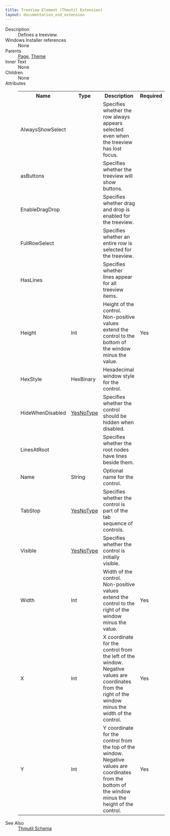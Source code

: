 ```yaml
---
title: TreeView Element (Thmutil Extension)
layout: documentation_xsd_extension
---
```

<dl>
  <dt>Description</dt>
  <dd>Defines a treeview.</dd>
  <dt>Windows Installer references</dt>
  <dd>None</dd>
  <dt>Parents</dt>
  <dd>
    <a href="../thmutil/page" class="extension">Page</a>, <a href="../thmutil/theme" class="extension">Theme</a></dd>
  <dt>Inner Text</dt>
  <dd>None</dd>
  <dt>Children</dt>
  <dd>None</dd>
  <dt>Attributes</dt>
  <dd>
    <table cellspacing="0" cellpadding="0" class="schema">
      <tr>
        <th width="15%">Name</th>
        <th width="15%">Type</th>
        <th width="65%">Description</th>
        <th width="15%">Required</th>
      </tr>
      <tr>
        <td>AlwaysShowSelect</td>
        <td>&nbsp;</td>
        <td>Specifies whether the row always appears selected even when the treeview has lost focus.</td>
        <td>&nbsp;</td>
      </tr>
      <tr>
        <td>asButtons</td>
        <td>&nbsp;</td>
        <td>Specifies whether the treeview will show buttons.</td>
        <td>&nbsp;</td>
      </tr>
      <tr>
        <td>EnableDragDrop</td>
        <td>&nbsp;</td>
        <td>Specifies whether drag and drop is enabled for the treeview.</td>
        <td>&nbsp;</td>
      </tr>
      <tr>
        <td>FullRowSelect</td>
        <td>&nbsp;</td>
        <td>Specifies whether an entire row is selected for the treeview.</td>
        <td>&nbsp;</td>
      </tr>
      <tr>
        <td>HasLines</td>
        <td>&nbsp;</td>
        <td>Specifies whether lines appear for all treeview items.</td>
        <td>&nbsp;</td>
      </tr>
      <tr>
        <td>Height</td>
        <td>Int</td>
        <td>Height of the control. Non-positive values extend the control to the bottom of the window minus the value.</td>
        <td>Yes</td>
      </tr>
      <tr>
        <td>HexStyle</td>
        <td>HexBinary</td>
        <td>Hexadecimal window style for the control.</td>
        <td>&nbsp;</td>
      </tr>
      <tr>
        <td>HideWhenDisabled</td>
        <td><a href="../thmutil/simple_type_yesnotype">YesNoType</a></td>
        <td>Specifies whether the control should be hidden when disabled.</td>
        <td>&nbsp;</td>
      </tr>
      <tr>
        <td>LinesAtRoot</td>
        <td>&nbsp;</td>
        <td>Specifies whether the root nodes have lines beside them.</td>
        <td>&nbsp;</td>
      </tr>
      <tr>
        <td>Name</td>
        <td>String</td>
        <td>Optional name for the control.</td>
        <td>&nbsp;</td>
      </tr>
      <tr>
        <td>TabStop</td>
        <td><a href="../thmutil/simple_type_yesnotype">YesNoType</a></td>
        <td>Specifies whether the control is part of the tab sequence of controls.</td>
        <td>&nbsp;</td>
      </tr>
      <tr>
        <td>Visible</td>
        <td><a href="../thmutil/simple_type_yesnotype">YesNoType</a></td>
        <td>Specifies whether the control is initially visible.</td>
        <td>&nbsp;</td>
      </tr>
      <tr>
        <td>Width</td>
        <td>Int</td>
        <td>Width of the control. Non-positive values extend the control to the right of the window minus the value.</td>
        <td>Yes</td>
      </tr>
      <tr>
        <td>X</td>
        <td>Int</td>
        <td>X coordinate for the control from the left of the window. Negative values are coordinates from the right of the window minus the width of the control.</td>
        <td>Yes</td>
      </tr>
      <tr>
        <td>Y</td>
        <td>Int</td>
        <td>Y coordinate for the control from the top of the window. Negative values are coordinates from the bottom of the window minus the height of the control.</td>
        <td>Yes</td>
      </tr>
    </table>
  </dd>
  <dt>See Also</dt>
  <dd>
    <a href="../thmutil">Thmutil Schema</a>
  </dd>
</dl>
